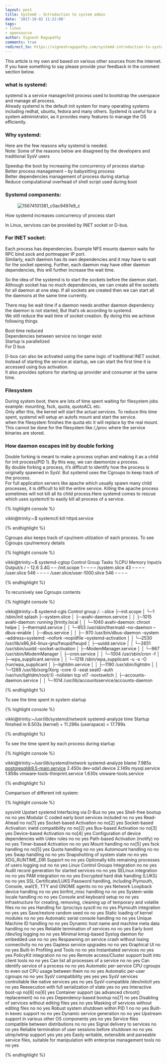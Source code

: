 ```yaml
---
layout: post
title: Systemd – Introduction to system admin
date: '2017-10-02 11:22:00'
tags:
- linux
- opensource
author: Vignesh Ragupathy
comments: true
redirect_to: https://vigneshragupathy.com/systemd-introduction-to-system-admin/
---
```

This article is my own and based on various other sources from the internet. If you have something to say please provide your feedback in the comment section below.

### what is systemd:

systemd is a service manager/init process used to bootstrap the userspace and manage all process.  
Already systemd is the default init system for many operating systems including redhat, ubuntu, fedora and many others. Systemd is useful for a system administrator, as it provides many features to manage the OS efficiently.

### Why systemd:

Here are the few reasons why systemd is needed.  
Note: Some of the reasons below are disagreed by the developers and traditional SysV users

Speedup the boot by increasing the concurrency of process startup  
Better process management – by babysitting process  
Better dependencies management of process during startup  
Reduce computational overhead of shell script used during boot

### Systemd components:
<!--kg-card-begin: image--><figure class="kg-card kg-image-card"><img src="/content/images/2017/10/15674101381_c0ac9497e9_z.jpg" class="kg-image" alt="15674101381_c0ac9497e9_z"></figure><!--kg-card-end: image-->

How systemd increases concurrency of process start

In Linux, services can be provided by INET socket or D-bus.

### For INET socket:

Each process has dependencies. Example NFS mounts daemon waits for RPC bind.sock and portmapper IP port.  
Similarly, each daemon has its own dependencies and it may have to wait for the socket opening. Further, each daemon may have other daemon dependencies, this will further increase the wait time.

So the idea of the systemd is to start the sockets before the daemon start. Although socket has no much dependencies, we can create all the sockets for all daemon at one step. If all sockets are created then we can start all the daemons at the same time currently.

There may be wait time if a daemon needs another daemon dependency the daemon is not started, But that’s ok according to systemd.  
We still reduce the wait time of socket creation. By doing this we achieve following things

Boot time reduced  
Dependencies between service no longer exist  
Startup is parallelized  
For D bus

D-bus can also be activated using the same logic of traditional INET socket.  
Instead of starting the service at startup, we can start the first time it is accessed using bus activation.  
It also provides options for starting up provider and consumer at the same time.

### Filesystem

During system boot, there are lots of time spent waiting for filesystem jobs example: mounting, fsck, quota, quotoACL etc.  
Only after this, the kernel will start the actual services. To reduce this time spent, systemd will setup an autofs mount and start the service.  
when the filesystem finishes the quota etc it will replace by the real mount. This cannot be done for the filesystem like /,/proc where the service binaries are stored.

### How daemon escapes init by double forking

Double forking is meant to make a process orphan and making it as a child for init process(PID 1). By this way, we can daemonize a process.  
By double forking a process, it’s difficult to identify how the process is originally spawned in SysV. But systemd uses the Cgroups to keep track of the process.  
For full application servers like apache which usually spawn many child processes, it is difficult to kill the entire service. Killing the apache process sometimes will not kill all its child process.Here systemd comes to rescue which uses systemctl to easily kill all process of a service.

{% highlight console %}

vikki@trinity:~$ systemctl kill httpd.service

{% endhighlight %}

Cgroups also keeps track of cpu/mem utilzation of each process. To see Cgroups cpu/memory details

{% highlight console %}

vikki@trinity:~$ systemd-cgtop
Control Group Tasks %CPU Memory Input/s Output/s
/ – 12.6 3.4G – –
/init.scope 1 – – – –
/system.slice 43 – – – –
/user.slice 546 – – – –
/user.slice/user-1000.slice 546 – – – –

{% endhighlight %}

To recursively see Cgroups contents

{% highlight console %}

vikki@trinity:~$ systemd-cgls
Control group /:
-.slice
├─init.scope
│ └─1 /sbin/init splash
├─system.slice
│ ├─avahi-daemon.service
│ │ ├─1015 avahi-daemon: running [trinity.local
│ │ └─1040 avahi-daemon: chroot helpe
│ ├─thermald.service
│ │ └─953 /usr/sbin/thermald –no-daemon –dbus-enable
│ ├─dbus.service
│ │ ├─ 970 /usr/bin/dbus-daemon –system –address=systemd: –nofork –nopidfile –systemd-activation
│ │ └─2530 /usr/lib/x86_64-linux-gnu/fwupd/fwupd
│ ├─uuidd.service
│ │ └─2651 /usr/sbin/uuidd –socket-activation
│ ├─ModemManager.service
│ │ └─967 /usr/sbin/ModemManager
│ ├─cron.service
│ │ └─1004 /usr/sbin/cron -f
│ ├─wpa_supplicant.service
│ │ └─1218 /sbin/wpa_supplicant -u -s -O /run/wpa_supplicant
│ ├─lightdm.service
│ │ ├─1190 /usr/sbin/lightdm
│ │ └─1268 /usr/lib/xorg/Xorg -core :0 -seat seat0 -auth /var/run/lightdm/root/:0 -nolisten tcp vt7 -novtswitch
│ ├─accounts-daemon.service
│ │ └─1014 /usr/lib/accountsservice/accounts-daemon

{% endhighlight %}

To see the time spent in system startup

{% highlight console %}

vikki@trinity:~$/usr/lib/systemd/network$ systemd-analyze time
Startup finished in 6.503s (kernel) + 11.296s (userspace) = 17.799s

{% endhighlight %}

To see the time spent by each process during startup

{% highlight console %}

vikki@trinity:~$/usr/lib/systemd/network$ systemd-analyze blame
7.985s postgresql@9.5-main.service
2.450s dev-sda1.device
2.149s mysql.service
1.858s vmware-tools-thinprint.service
1.630s vmware-tools.service

{% endhighlight %}

Comparison of different init system:

{% highlight console %}

sysvinit	Upstart	systemd
Interfacing via D-Bus	no	yes	yes
Shell-free bootup	no	no	yes
Modular C coded early boot services included	no	no	yes
Read-Ahead	no	no[1]	yes
Socket-based Activation	no	no[2]	yes
Socket-based Activation: inetd compatibility	no	no[2]	yes
Bus-based Activation	no	no[3]	yes
Device-based Activation	no	no[4]	yes
Configuration of device dependencies with Udev rules	no	no	yes
Path-based Activation (inotify)	no	no	yes
Timer-based Activation	no	no	yes
Mount handling	no	no[5]	yes
fsck handling	no	no[5]	yes
Quota handling	no	no	yes
Automount handling	no	no	yes
Swap handling	no	no	yes
Snapshotting of system state	no	no	yes
XDG_RUNTIME_DIR Support	no	no	yes
Optionally kills remaining processes of users logging out	no	no	yes
Linux Control Groups Integration	no	no	yes
Audit record generation for started services	no	no	yes
SELinux integration	no	no	yes
PAM integration	no	no	yes
Encrypted hard disk handling (LUKS)	no	no	yes
SSL Certificate/LUKS Password handling, including Plymouth, Console, wall(1), TTY and GNOME agents	no	no	yes
Network Loopback device handling	no	no	yes
binfmt_misc handling	no	no	yes
System-wide locale handling	no	no	yes
Console and keyboard setup	no	no	yes
Infrastructure for creating, removing, cleaning up of temporary and volatile files	no	no	yes
Handling for /proc/sys sysctl	no	no	yes
Plymouth integration	no	yes	yes
Save/restore random seed	no	no	yes
Static loading of kernel modules	no	no	yes
Automatic serial console handling	no	no	yes
Unique Machine ID handling	no	no	yes
Dynamic host name and machine meta data handling	no	no	yes
Reliable termination of services	no	no	yes
Early boot /dev/log logging	no	no	yes
Minimal kmsg-based Syslog daemon for embedded use	no	no	yes
Respawning on service crash without losing connectivity	no	no	yes
Gapless service upgrades	no	no	yes
Graphical UI	no	no	yes
Built-In Profiling and Tools	no	no	yes
Instantiated services	no	yes	yes
PolicyKit integration	no	no	yes
Remote access/Cluster support built into client tools	no	no	yes
Can list all processes of a service	no	no	yes
Can identify service of a process	no	no	yes
Automatic per-service CPU cgroups to even out CPU usage between them	no	no	yes
Automatic per-user cgroups	no	no	yes
SysV compatibility	yes	yes	yes
SysV services controllable like native services	yes	no	yes
SysV-compatible /dev/initctl	yes	no	yes
Reexecution with full serialization of state	yes	no	yes
Interactive boot-up	no[6]	no[6]	yes
Container support (as advanced chroot() replacement)	no	no	yes
Dependency-based bootup	no[7]	no	yes
Disabling of services without editing files	yes	no	yes
Masking of services without editing files	no	no	yes
Robust system shutdown within PID 1	no	no	yes
Built-in kexec support	no	no	yes
Dynamic service generation	no	no	yes
Upstream support in various other OS components	yes	no	yes
Service files compatible between distributions	no	no	yes
Signal delivery to services	no	no	yes
Reliable termination of user sessions before shutdown	no	no	yes
utmp/wtmp support	yes	yes	yes
Easily writable, extensible and parseable service files, suitable for manipulation with enterprise management tools	no	no	yes

{% endhighlight %}
